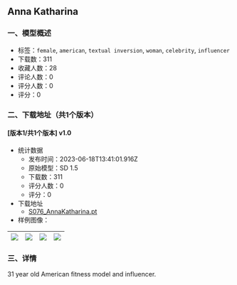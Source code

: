 ## Anna Katharina
### 一、模型概述

- 标签：`female`, `american`, `textual inversion`, `woman`, `celebrity`, `influencer`
- 下载数：311
- 收藏人数：28
- 评论人数：0
- 评分人数：0
- 评分：0

### 二、下载地址（共1个版本）

#### [版本1/共1个版本] v1.0

- 统计数据
  - 发布时间：2023-06-18T13:41:01.916Z
  - 原始模型：SD 1.5
  - 下载数：311
  - 评分人数：0
  - 评分：0
- 下载地址
  - [S076_AnnaKatharina.pt](https://civitai.com/api/download/models/98751)
- 样例图像：

| <img src="https://image.civitai.com/xG1nkqKTMzGDvpLrqFT7WA/16de955f-c549-45c6-8924-1d5b0be7cc19/width=450/1193761.jpeg" /> | <img src="https://image.civitai.com/xG1nkqKTMzGDvpLrqFT7WA/4ff63b94-cc24-4d18-9165-ea1d19b84acd/width=450/1193774.jpeg" /> | <img src="https://image.civitai.com/xG1nkqKTMzGDvpLrqFT7WA/9df7336c-c8b1-4f9f-90ec-b174fb9b8863/width=450/1193794.jpeg" /> | <img src="https://image.civitai.com/xG1nkqKTMzGDvpLrqFT7WA/5bc63354-3042-4036-8d5a-4c78fe3ca8fe/width=450/1193796.jpeg" /> |
| ---- | ---- | ---- | ---- |


### 三、详情
<p>31 year old American fitness model and influencer.</p>